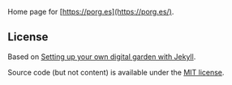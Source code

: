Home page for [https://porg.es](https://porg.es/).

## License

Based on [Setting up your own digital garden with Jekyll](https://maximevaillancourt.com/blog/setting-up-your-own-digital-garden-with-jekyll).

Source code (but not content) is available under the [MIT license](LICENSE.md).
